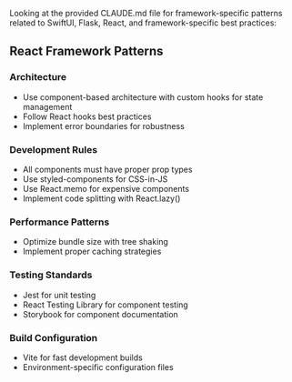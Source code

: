 Looking at the provided CLAUDE.md file for framework-specific patterns related to SwiftUI, Flask, React, and framework-specific best practices:

## React Framework Patterns

### Architecture
- Use component-based architecture with custom hooks for state management
- Follow React hooks best practices
- Implement error boundaries for robustness

### Development Rules
- All components must have proper prop types
- Use styled-components for CSS-in-JS
- Use React.memo for expensive components
- Implement code splitting with React.lazy()

### Performance Patterns
- Optimize bundle size with tree shaking
- Implement proper caching strategies

### Testing Standards
- Jest for unit testing
- React Testing Library for component testing
- Storybook for component documentation

### Build Configuration
- Vite for fast development builds
- Environment-specific configuration files
